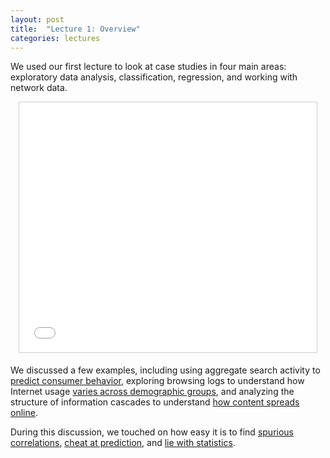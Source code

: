 ```yaml
---
layout: post
title:  "Lecture 1: Overview"
categories: lectures
---
```


We used our first lecture to look at case studies in four main areas: exploratory data analysis, classification, regression, and working with network data.

<center>
<iframe src="//www.slideshare.net/slideshow/embed_code/key/3OAsEKMJjyH2me" width="476" height="400" frameborder="0" marginwidth="0" marginheight="0" scrolling="no" style="border:1px solid #CCC; border-width:1px; margin-bottom:5px; max-width: 100%;" allowfullscreen> </iframe>
</center>

We discussed a few examples, including using aggregate search activity to [predict consumer behavior](http://www.pnas.org/content/107/41/17486.full.pdf), exploring browsing logs to understand how Internet usage [varies across demographic groups](http://www.aaai.org/ocs/index.php/ICWSM/ICWSM12/paper/viewFile/4660/4975), and analyzing the structure of information cascades to understand [how content spreads online](https://5harad.com/papers/twiral.pdf).

During this discussion, we touched on how easy it is to find [spurious correlations](http://www.tylervigen.com), [cheat at prediction](http://hunch.net/?p=22), and [lie with statistics](http://www.amazon.com/gp/product/0393310728/).
